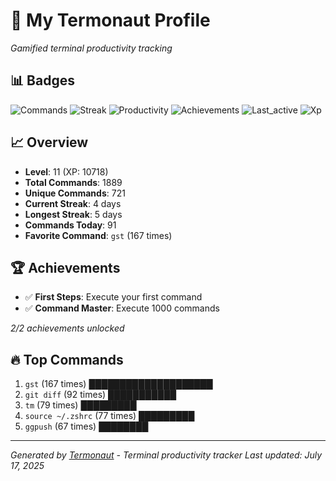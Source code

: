 # 🚀 My Termonaut Profile

*Gamified terminal productivity tracking*

## 📊 Badges

![Commands](https://img.shields.io/badge/Commands-1889-blue?style=flat-square&logo=terminal&logoColor=white) ![Streak](https://img.shields.io/badge/Streak-4+days-green?style=flat-square&logo=terminal&logoColor=white) ![Productivity](https://img.shields.io/badge/Productivity-80.0%25-green?style=flat-square&logo=terminal&logoColor=white) ![Achievements](https://img.shields.io/badge/Achievements-5%2F10-blue?style=flat-square&logo=terminal&logoColor=white) ![Last_active](https://img.shields.io/badge/Last+Active-10h+ago-yellow?style=flat-square&logo=terminal&logoColor=white) ![Xp](https://img.shields.io/badge/XP-Level+11+%2810718%2F14400%29-blue?style=flat-square&logo=terminal&logoColor=white) 

## 📈 Overview

- **Level**: 11 (XP: 10718)
- **Total Commands**: 1889
- **Unique Commands**: 721
- **Current Streak**: 4 days
- **Longest Streak**: 5 days
- **Commands Today**: 91
- **Favorite Command**: `gst` (167 times)

## 🏆 Achievements

- ✅ **First Steps**: Execute your first command
- ✅ **Command Master**: Execute 1000 commands

*2/2 achievements unlocked*

## 🔥 Top Commands

1. `gst` (167 times) ████████████████████
2. `git diff` (92 times) ███████████
3. `tm` (79 times) █████████
4. `source ~/.zshrc` (77 times) █████████
5. `ggpush` (67 times) ████████

---

*Generated by [Termonaut](https://github.com/oiahoon/termonaut) - Terminal productivity tracker*
*Last updated: July 17, 2025*
